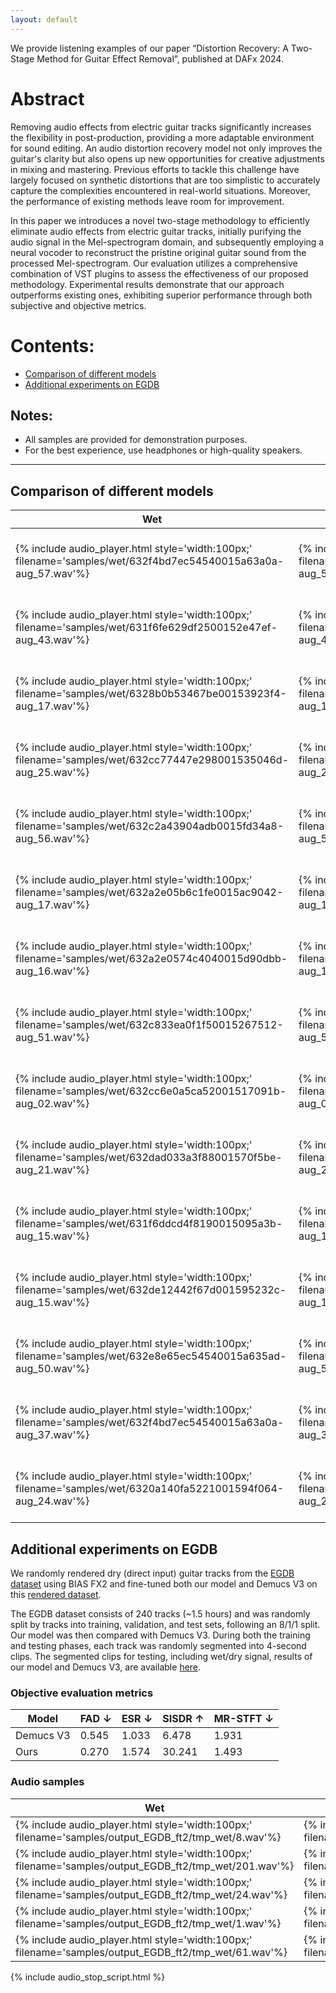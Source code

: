 ```yaml
---
layout: default
---
```


We provide listening examples of our paper “Distortion Recovery: A Two-Stage Method for Guitar Effect Removal”, published at DAFx 2024.

# Abstract
Removing audio effects from electric guitar tracks significantly increases the flexibility in post-production, providing a more adaptable environment for sound editing. An audio distortion recovery model not only improves the guitar's clarity but also opens up new opportunities for creative adjustments in mixing and mastering. Previous efforts to tackle this challenge have largely focused on synthetic distortions that are too simplistic to accurately capture the complexities encountered in real-world situations. Moreover, the performance of existing methods leave room for improvement.

In this paper we introduces a novel two-stage methodology to efficiently eliminate audio effects from electric guitar tracks, initially purifying the audio signal in the Mel-spectrogram domain, and subsequently employing a neural vocoder to reconstruct the pristine original guitar sound from the processed Mel-spectrogram. Our evaluation utilizes a comprehensive combination of VST plugins to assess the effectiveness of our proposed methodology. Experimental results demonstrate that our approach outperforms existing ones, exhibiting superior performance through both subjective and objective metrics.

# Contents:
- [Comparison of different models](#comparison-of-different-models)
- [Additional experiments on EGDB](#additional-experiments-on-egdb)

## Notes:
- All samples are provided for demonstration purposes.
- For the best experience, use headphones or high-quality speakers.

---

## Comparison of different models

| Wet | Dry | Ours | HifiGAN denoiser | Demucs V3 | DCUnet |
|-----|-----|------|------------------|-----------|--------|
| {% include audio_player.html style='width:100px;' filename='samples/wet/632f4bd7ec54540015a63a0a-aug_57.wav'%} | {% include audio_player.html style='width:100px;' filename='samples/dry/632f4bd7ec54540015a63a0a-aug_57.wav'%} | {% include audio_player.html style='width:100px;' filename='samples/mel2mel_hifigan_finetune/632f4bd7ec54540015a63a0a-aug_57.wav'%} | {% include audio_player.html style='width:100px;' filename='samples/hifigan-denoiser/632f4bd7ec54540015a63a0a-aug_57.wav'%} | {% include audio_player.html style='width:100px;' filename='samples/Demucs_pred/632f4bd7ec54540015a63a0a-aug_57.wav'%} | {% include audio_player.html style='width:100px;' filename='samples/DCUNet_pred/632f4bd7ec54540015a63a0a-aug_57.wav'%} |
| {% include audio_player.html style='width:100px;' filename='samples/wet/631f6fe629df2500152e47ef-aug_43.wav'%} | {% include audio_player.html style='width:100px;' filename='samples/dry/631f6fe629df2500152e47ef-aug_43.wav'%} | {% include audio_player.html style='width:100px;' filename='samples/mel2mel_hifigan_finetune/631f6fe629df2500152e47ef-aug_43.wav'%} | {% include audio_player.html style='width:100px;' filename='samples/hifigan-denoiser/631f6fe629df2500152e47ef-aug_43.wav'%} | {% include audio_player.html style='width:100px;' filename='samples/Demucs_pred/631f6fe629df2500152e47ef-aug_43.wav'%} | {% include audio_player.html style='width:100px;' filename='samples/DCUNet_pred/631f6fe629df2500152e47ef-aug_43.wav'%} |
| {% include audio_player.html style='width:100px;' filename='samples/wet/6328b0b53467be00153923f4-aug_17.wav'%} | {% include audio_player.html style='width:100px;' filename='samples/dry/6328b0b53467be00153923f4-aug_17.wav'%} | {% include audio_player.html style='width:100px;' filename='samples/mel2mel_hifigan_finetune/6328b0b53467be00153923f4-aug_17.wav'%} | {% include audio_player.html style='width:100px;' filename='samples/hifigan-denoiser/6328b0b53467be00153923f4-aug_17.wav'%} | {% include audio_player.html style='width:100px;' filename='samples/Demucs_pred/6328b0b53467be00153923f4-aug_17.wav'%} | {% include audio_player.html style='width:100px;' filename='samples/DCUNet_pred/6328b0b53467be00153923f4-aug_17.wav'%} |
| {% include audio_player.html style='width:100px;' filename='samples/wet/632cc77447e298001535046d-aug_25.wav'%} | {% include audio_player.html style='width:100px;' filename='samples/dry/632cc77447e298001535046d-aug_25.wav'%} | {% include audio_player.html style='width:100px;' filename='samples/mel2mel_hifigan_finetune/632cc77447e298001535046d-aug_25.wav'%} | {% include audio_player.html style='width:100px;' filename='samples/hifigan-denoiser/632cc77447e298001535046d-aug_25.wav'%} | {% include audio_player.html style='width:100px;' filename='samples/Demucs_pred/632cc77447e298001535046d-aug_25.wav'%} | {% include audio_player.html style='width:100px;' filename='samples/DCUNet_pred/632cc77447e298001535046d-aug_25.wav'%} |
| {% include audio_player.html style='width:100px;' filename='samples/wet/632c2a43904adb0015fd34a8-aug_56.wav'%} | {% include audio_player.html style='width:100px;' filename='samples/dry/632c2a43904adb0015fd34a8-aug_56.wav'%} | {% include audio_player.html style='width:100px;' filename='samples/mel2mel_hifigan_finetune/632c2a43904adb0015fd34a8-aug_56.wav'%} | {% include audio_player.html style='width:100px;' filename='samples/hifigan-denoiser/632c2a43904adb0015fd34a8-aug_56.wav'%} | {% include audio_player.html style='width:100px;' filename='samples/Demucs_pred/632c2a43904adb0015fd34a8-aug_56.wav'%} | {% include audio_player.html style='width:100px;' filename='samples/DCUNet_pred/632c2a43904adb0015fd34a8-aug_56.wav'%} |
| {% include audio_player.html style='width:100px;' filename='samples/wet/632a2e05b6c1fe0015ac9042-aug_17.wav'%} | {% include audio_player.html style='width:100px;' filename='samples/dry/632a2e05b6c1fe0015ac9042-aug_17.wav'%} | {% include audio_player.html style='width:100px;' filename='samples/mel2mel_hifigan_finetune/632a2e05b6c1fe0015ac9042-aug_17.wav'%} | {% include audio_player.html style='width:100px;' filename='samples/hifigan-denoiser/632a2e05b6c1fe0015ac9042-aug_17.wav'%} | {% include audio_player.html style='width:100px;' filename='samples/Demucs_pred/632a2e05b6c1fe0015ac9042-aug_17.wav'%} | {% include audio_player.html style='width:100px;' filename='samples/DCUNet_pred/632a2e05b6c1fe0015ac9042-aug_17.wav'%} |
| {% include audio_player.html style='width:100px;' filename='samples/wet/632a2e0574c4040015d90dbb-aug_16.wav'%} | {% include audio_player.html style='width:100px;' filename='samples/dry/632a2e0574c4040015d90dbb-aug_16.wav'%} | {% include audio_player.html style='width:100px;' filename='samples/mel2mel_hifigan_finetune/632a2e0574c4040015d90dbb-aug_16.wav'%} | {% include audio_player.html style='width:100px;' filename='samples/hifigan-denoiser/632a2e0574c4040015d90dbb-aug_16.wav'%} | {% include audio_player.html style='width:100px;' filename='samples/Demucs_pred/632a2e0574c4040015d90dbb-aug_16.wav'%} | {% include audio_player.html style='width:100px;' filename='samples/DCUNet_pred/632a2e0574c4040015d90dbb-aug_16.wav'%} |
| {% include audio_player.html style='width:100px;' filename='samples/wet/632c833ea0f1f50015267512-aug_51.wav'%} | {% include audio_player.html style='width:100px;' filename='samples/dry/632c833ea0f1f50015267512-aug_51.wav'%} | {% include audio_player.html style='width:100px;' filename='samples/mel2mel_hifigan_finetune/632c833ea0f1f50015267512-aug_51.wav'%} | {% include audio_player.html style='width:100px;' filename='samples/hifigan-denoiser/632c833ea0f1f50015267512-aug_51.wav'%} | {% include audio_player.html style='width:100px;' filename='samples/Demucs_pred/632c833ea0f1f50015267512-aug_51.wav'%} | {% include audio_player.html style='width:100px;' filename='samples/DCUNet_pred/632c833ea0f1f50015267512-aug_51.wav'%} |
| {% include audio_player.html style='width:100px;' filename='samples/wet/632cc6e0a5ca52001517091b-aug_02.wav'%} | {% include audio_player.html style='width:100px;' filename='samples/dry/632cc6e0a5ca52001517091b-aug_02.wav'%} | {% include audio_player.html style='width:100px;' filename='samples/mel2mel_hifigan_finetune/632cc6e0a5ca52001517091b-aug_02.wav'%} | {% include audio_player.html style='width:100px;' filename='samples/hifigan-denoiser/632cc6e0a5ca52001517091b-aug_02.wav'%} | {% include audio_player.html style='width:100px;' filename='samples/Demucs_pred/632cc6e0a5ca52001517091b-aug_02.wav'%} | {% include audio_player.html style='width:100px;' filename='samples/DCUNet_pred/632cc6e0a5ca52001517091b-aug_02.wav'%} |
| {% include audio_player.html style='width:100px;' filename='samples/wet/632dad033a3f88001570f5be-aug_21.wav'%} | {% include audio_player.html style='width:100px;' filename='samples/dry/632dad033a3f88001570f5be-aug_21.wav'%} | {% include audio_player.html style='width:100px;' filename='samples/mel2mel_hifigan_finetune/632dad033a3f88001570f5be-aug_21.wav'%} | {% include audio_player.html style='width:100px;' filename='samples/hifigan-denoiser/632dad033a3f88001570f5be-aug_21.wav'%} | {% include audio_player.html style='width:100px;' filename='samples/Demucs_pred/632dad033a3f88001570f5be-aug_21.wav'%} | {% include audio_player.html style='width:100px;' filename='samples/DCUNet_pred/632dad033a3f88001570f5be-aug_21.wav'%} |
| {% include audio_player.html style='width:100px;' filename='samples/wet/631f6ddcd4f8190015095a3b-aug_15.wav'%} | {% include audio_player.html style='width:100px;' filename='samples/dry/631f6ddcd4f8190015095a3b-aug_15.wav'%} | {% include audio_player.html style='width:100px;' filename='samples/mel2mel_hifigan_finetune/631f6ddcd4f8190015095a3b-aug_15.wav'%} | {% include audio_player.html style='width:100px;' filename='samples/hifigan-denoiser/631f6ddcd4f8190015095a3b-aug_15.wav'%} | {% include audio_player.html style='width:100px;' filename='samples/Demucs_pred/631f6ddcd4f8190015095a3b-aug_15.wav'%} | {% include audio_player.html style='width:100px;' filename='samples/DCUNet_pred/631f6ddcd4f8190015095a3b-aug_15.wav'%} |
| {% include audio_player.html style='width:100px;' filename='samples/wet/632de12442f67d001595232c-aug_15.wav'%} | {% include audio_player.html style='width:100px;' filename='samples/dry/632de12442f67d001595232c-aug_15.wav'%} | {% include audio_player.html style='width:100px;' filename='samples/mel2mel_hifigan_finetune/632de12442f67d001595232c-aug_15.wav'%} | {% include audio_player.html style='width:100px;' filename='samples/hifigan-denoiser/632de12442f67d001595232c-aug_15.wav'%} | {% include audio_player.html style='width:100px;' filename='samples/Demucs_pred/632de12442f67d001595232c-aug_15.wav'%} | {% include audio_player.html style='width:100px;' filename='samples/DCUNet_pred/632de12442f67d001595232c-aug_15.wav'%} |
| {% include audio_player.html style='width:100px;' filename='samples/wet/632e8e65ec54540015a635ad-aug_50.wav'%} | {% include audio_player.html style='width:100px;' filename='samples/dry/632e8e65ec54540015a635ad-aug_50.wav'%} | {% include audio_player.html style='width:100px;' filename='samples/mel2mel_hifigan_finetune/632e8e65ec54540015a635ad-aug_50.wav'%} | {% include audio_player.html style='width:100px;' filename='samples/hifigan-denoiser/632e8e65ec54540015a635ad-aug_50.wav'%} | {% include audio_player.html style='width:100px;' filename='samples/Demucs_pred/632e8e65ec54540015a635ad-aug_50.wav'%} | {% include audio_player.html style='width:100px;' filename='samples/DCUNet_pred/632e8e65ec54540015a635ad-aug_50.wav'%} |
| {% include audio_player.html style='width:100px;' filename='samples/wet/632f4bd7ec54540015a63a0a-aug_37.wav'%} | {% include audio_player.html style='width:100px;' filename='samples/dry/632f4bd7ec54540015a63a0a-aug_37.wav'%} | {% include audio_player.html style='width:100px;' filename='samples/mel2mel_hifigan_finetune/632f4bd7ec54540015a63a0a-aug_37.wav'%} | {% include audio_player.html style='width:100px;' filename='samples/hifigan-denoiser/632f4bd7ec54540015a63a0a-aug_37.wav'%} | {% include audio_player.html style='width:100px;' filename='samples/Demucs_pred/632f4bd7ec54540015a63a0a-aug_37.wav'%} | {% include audio_player.html style='width:100px;' filename='samples/DCUNet_pred/632f4bd7ec54540015a63a0a-aug_37.wav'%} |
| {% include audio_player.html style='width:100px;' filename='samples/wet/6320a140fa5221001594f064-aug_24.wav'%} | {% include audio_player.html style='width:100px;' filename='samples/dry/6320a140fa5221001594f064-aug_24.wav'%} | {% include audio_player.html style='width:100px;' filename='samples/mel2mel_hifigan_finetune/6320a140fa5221001594f064-aug_24.wav'%} | {% include audio_player.html style='width:100px;' filename='samples/hifigan-denoiser/6320a140fa5221001594f064-aug_24.wav'%} | {% include audio_player.html style='width:100px;' filename='samples/Demucs_pred/6320a140fa5221001594f064-aug_24.wav'%} | {% include audio_player.html style='width:100px;' filename='samples/DCUNet_pred/6320a140fa5221001594f064-aug_24.wav'%} |

## Additional experiments on EGDB
We randomly rendered dry (direct input) guitar tracks from the [EGDB dataset](https://ss12f32v.github.io/Guitar-Transcription/) using BIAS FX2 and fine-tuned both our model and Demucs V3 on this [rendered dataset](https://zenodo.org/uploads/12658984?token=eyJhbGciOiJIUzUxMiJ9.eyJpZCI6IjlmOWU3YzJkLWQ0YzQtNDEwOC04YWM0LTY0OTZjZTc1NTgyMSIsImRhdGEiOnt9LCJyYW5kb20iOiJjOTcyMzE1ZjBlNjk2MGIzYjViMzU0YzQ3ODJkMmYzMCJ9.CzL6tv4e4I7Zd_5RjsDP4EOejJr0Yi0QHYKcAww2UbGQ20Fh4ArRx-uh7G-StWQiXPlCeA1z7ouJi-edCdo2rQ).

The EGDB dataset consists of 240 tracks (~1.5 hours) and was randomly split by tracks into training, validation, and test sets, following an 8/1/1 split. Our model was then compared with Demucs V3. During both the training and testing phases, each track was randomly segmented into 4-second clips. The segmented clips for testing, including wet/dry signal, results of our model and Demucs V3, are available [here](https://drive.google.com/drive/folders/1_NOPoomWlIWAks_41EpMvWx7sboGJF4I?usp=drive_link).

### Objective evaluation metrics

| Model | FAD ↓ | ESR ↓ | SISDR ↑ | MR-STFT ↓ |
|-------|-------|-------|---------|-----------|
| Demucs V3 | 0.545 | 1.033 | 6.478 | 1.931 |
| Ours | 0.270 | 1.574 | 30.241 | 1.493 |

### Audio samples

| Wet | Dry | Ours | Demucs V3 |
|-----|-----|------|-----------|
| {% include audio_player.html style='width:100px;' filename='samples/output_EGDB_ft2/tmp_wet/8.wav'%} | {% include audio_player.html style='width:100px;' filename='samples/output_EGDB_ft2/tmp_dry/8.wav'%} | {% include audio_player.html style='width:100px;' filename='samples/output_EGDB_ft2/tmp_Fastspeech_pred/8.wav'%} | {% include audio_player.html style='width:100px;' filename='samples/output_EGDB_ft2/tmp_Demucs_pred/8.wav'%} |
| {% include audio_player.html style='width:100px;' filename='samples/output_EGDB_ft2/tmp_wet/201.wav'%} | {% include audio_player.html style='width:100px;' filename='samples/output_EGDB_ft2/tmp_dry/201.wav'%} | {% include audio_player.html style='width:100px;' filename='samples/output_EGDB_ft2/tmp_Fastspeech_pred/201.wav'%} | {% include audio_player.html style='width:100px;' filename='samples/output_EGDB_ft2/tmp_Demucs_pred/201.wav'%} |
| {% include audio_player.html style='width:100px;' filename='samples/output_EGDB_ft2/tmp_wet/24.wav'%} | {% include audio_player.html style='width:100px;' filename='samples/output_EGDB_ft2/tmp_dry/24.wav'%} | {% include audio_player.html style='width:100px;' filename='samples/output_EGDB_ft2/tmp_Fastspeech_pred/24.wav'%} | {% include audio_player.html style='width:100px;' filename='samples/output_EGDB_ft2/tmp_Demucs_pred/24.wav'%} |
| {% include audio_player.html style='width:100px;' filename='samples/output_EGDB_ft2/tmp_wet/1.wav'%} | {% include audio_player.html style='width:100px;' filename='samples/output_EGDB_ft2/tmp_dry/1.wav'%} | {% include audio_player.html style='width:100px;' filename='samples/output_EGDB_ft2/tmp_Fastspeech_pred/1.wav'%} | {% include audio_player.html style='width:100px;' filename='samples/output_EGDB_ft2/tmp_Demucs_pred/1.wav'%} |
| {% include audio_player.html style='width:100px;' filename='samples/output_EGDB_ft2/tmp_wet/61.wav'%} | {% include audio_player.html style='width:100px;' filename='samples/output_EGDB_ft2/tmp_dry/61.wav'%} | {% include audio_player.html style='width:100px;' filename='samples/output_EGDB_ft2/tmp_Fastspeech_pred/61.wav'%} | {% include audio_player.html style='width:100px;' filename='samples/output_EGDB_ft2/tmp_Demucs_pred/61.wav'%} |


{% include audio_stop_script.html %}
